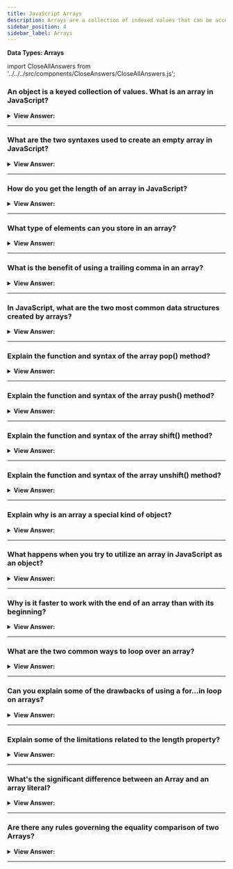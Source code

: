 ```yaml
---
title: JavaScript Arrays
description: Arrays are a collection of indexed values that can be accessed by a numerical index.
sidebar_position: 4
sidebar_label: Arrays
---
```


<!-- Developer Line Notes: If you try to access this note your brain will explode. Boom!!! -->

**Data Types: Arrays**

import CloseAllAnswers from '../../../src/components/CloseAnswers/CloseAllAnswers.js';

<CloseAllAnswers />

### An object is a keyed collection of values. What is an array in JavaScript?

<details>
  <summary><strong>View Answer:</strong></summary>
  <div>
  <div><strong>Interview Response:</strong> We use an array to store an ordered collection of values.</div><br />
  <div><strong>Technical Response:</strong> An array is a special data structure that we use to store an ordered collection of values. Arrays are ordered with numbered indexes starting at zero and encapsulated in square brackets. To access the values, you must use the variable and an assigned index number to extract the value.<br />
  </div><br />
  <div><strong className="codeExample">Code Example:</strong><br /><br />

  <div></div>

```js
let fruits = ['Apple', 'Orange', 'Plum'];

alert(fruits[0]); // Apple
alert(fruits[1]); // Orange
alert(fruits[2]); // Plum
```

  </div>
  </div>
</details>

---

### What are the two syntaxes used to create an empty array in JavaScript?

<details>
  <summary><strong>View Answer:</strong></summary>
  <div>
  <div><strong>Interview Response:</strong> The array global object and an array literal with square brackets are used to create an empty array.</div><br />
  <div><strong>Technical Response:</strong> You can use two syntaxes to create an array, including the Array() global object and an array literal using square brackets. The common practice is to use the square bracket representation.<br /><br />
  </div><br />
  <div><strong className="codeExample">Code Example:</strong><br /><br />

  <div></div>

```js
let arr = new Array();
let arr = [];
```

  </div>
  </div>
</details>

---

### How do you get the length of an array in JavaScript?

<details>
  <summary><strong>View Answer:</strong></summary>
  <div>
  <div><strong>Interview Response:</strong> To extract the length of an array, you must use the array length property.
</div><br />
  <div><strong className="codeExample">Code Example:</strong><br /><br />

  <div></div>

```js
let fruits = ['Apple', 'Orange', 'Plum'];

alert(fruits.length); // 3
```

  </div>
  </div>
</details>

---

### What type of elements can you store in an array?

<details>
  <summary><strong>View Answer:</strong></summary>
  <div>
  <div><strong>Interview Response:</strong> Technically, in JavaScript, arrays can have elements of different types without producing an error.</div><br />
  <div><strong>Technical Response:</strong> Arrays are classified as Homogeneous Data Structures because they store elements of the same type in programming languages like Java. However, JavaScript Arrays are considered objects and do not have the same technical specifications. Technically in JavaScript, arrays can have elements of different types without producing an error. Arrays are list-like objects whose prototype has methods to perform traversal and mutation operations—neither the length of a JavaScript array nor the types of its elements are fixed.<br />
  </div><br />
  <div><strong className="codeExample">Code Example:</strong><br /><br />

  <div></div>

```js
// Array of Numbers
let nums = [0, 1, 2];

for (num of nums) {
  console.log(nums); // 1, 2, 3
}

// Array of multiple Types
let rands = [0, 'a', 'b', true];

for (rand of rands) {
  console.log(rand); // 0, a, b, true
}
```

  </div>
  </div>
</details>

---

### What is the benefit of using a trailing comma in an array?

<details>
  <summary><strong>View Answer:</strong></summary>
  <div>
  <div><strong>Interview Response:</strong> The trailing comma style makes it easier to insert and remove items because all lines become alike.
</div><br />
  <div><strong className="codeExample">Code Example:</strong><br /><br />

  <div></div>

```js
let fruits = [
  'Apple',
  'Orange',
  'Plum', // <-- Trailing Comma
];
```

  </div>
  </div>
</details>

---

### In JavaScript, what are the two most common data structures created by arrays?

<details>
  <summary><strong>View Answer:</strong></summary>
  <div>
  <div><strong>Interview Response:</strong> JavaScript uses arrays to create queues and stack like data structures. An array can also act as a deque data structure.
</div><br />
  <div><strong className="codeExample">Code Example:</strong><br /><br />

  <div></div>

```js
let fruits = [
  'Apple',
  'Orange',
  'Plum', // <-- Trailing Comma
];
```

  </div>
  </div>
</details>

---

### Explain the function and syntax of the array pop() method?

<details>
  <summary><strong>View Answer:</strong></summary>
  <div>
  <div><strong>Interview Response:</strong> The array pop() method removes the last element of an array and returns the element. It has no arguments or parameters.</div><br />
  <div><strong>Technical Response:</strong> The array pop() method removes the last element of an array and returns the element. It also affects the array's length and returns undefined if the array is empty. The pop method is considered a generic method, and it can be called or applied to array-like objects. However, it may not work correctly with objects that have no length. The pop method has no parameters/arguments.<br />
  </div><br />
  <div><strong className="codeExample">Code Example:</strong><br /><br />

<strong>Syntax: </strong> arr.pop()<br /><br />

  <div></div>

```js
let fruits = ['Apple', 'Orange', 'Pear'];

alert(fruits.pop()); // remove "Pear" and alert it

alert(fruits); // Apple, Orange

// Works with array like objects (required: length property)

var myFish = {
  0: 'angel',
  1: 'clown',
  2: 'mandarin',
  3: 'sturgeon',
  length: 4,
};

var popped = Array.prototype.pop.call(myFish); //same syntax for using apply( )

console.log(myFish); // {0:'angel', 1:'clown', 2:'mandarin', length: 3}

console.log(popped); // 'sturgeon'
```

  </div>
  </div>
</details>

---

### Explain the function and syntax of the array push() method?

<details>
  <summary><strong>View Answer:</strong></summary>
  <div>
  <div><strong>Interview Response:</strong> The array push method appends one or more elements to the end of an array.</div><br />
  <div><strong>Technical Response:</strong> The array push() method appends one or more elements to the end of an array. The push method is generic by design and allows it to get used on array-like objects. The push method relies on a length property to determine where to start inserting the given values. If the length property cannot convert into a number, the index used is 0. This outcome includes the possibility of length being nonexistent, in which case length gets created. Although strings are native, Array-like objects, they are not suitable in applications of the push method, as strings are immutable, similarly to the native, Array-like object arguments. The push syntax allows for single or multiple elements.<br />
  </div><br />
  <div><strong className="codeExample">Code Example:</strong><br /><br />

<strong>Syntax: </strong> arr.push(element1, element2)<br /><br />

  <div></div>

```js
// Pushing a single element
let fruits = ['Apple', 'Orange'];

fruits.push('Pear');

alert(fruits); // Apple, Orange, Pear

// Pushing multiple elements
let sports = ['soccer', 'baseball'];
let total = sports.push('football', 'swimming');

console.log(sports); // ['soccer', 'baseball', 'football', 'swimming']
console.log(total); // 4
```

  </div>
  </div>
</details>

---

### Explain the function and syntax of the array shift() method?

<details>
  <summary><strong>View Answer:</strong></summary>
  <div>
  <div><strong>Interview Response:</strong> The array shift() method removes the first element at the beginning of a array and returns the removed element.</div><br />
  <div><strong>Technical Response:</strong> The array shift() method removes the first element at the beginning of an array and returns the removed element. The shift method always changes the length of the array. If the array is empty, then the shift method returns undefined. The shift method is intentionally generic; this method can be called or applied to objects resembling arrays. Objects which do not contain a length property reflecting the last in a series of consecutive, zero-based numerical properties may not behave in any meaningful manner. The shift method has no additional parameters because of its generic design.<br />
  </div><br />
  <div><strong className="codeExample">Code Example:</strong><br /><br />

<strong>Syntax: </strong> arr.shift() <br /><br />

  <div></div>

```js
let fruits = ['Apple', 'Orange', 'Pear'];

alert(fruits.shift()); // remove Apple and alert it

alert(fruits); // Orange, Pear
```

  </div>
  </div>
</details>

---

### Explain the function and syntax of the array unshift() method?

<details>
  <summary><strong>View Answer:</strong></summary>
  <div>
  <div><strong>Interview Response:</strong> The unshift method adds one or more elements to the beginning of an array and returns the new length of the array.</div><br />
  <div><strong>Technical Response:</strong> The array shift() method removes the first element at the beginning array and returns the removed element. The shift method constantly changes the length of the collection. If the array is empty, then the shift method returns undefined. The shift method is generic; this method gets applied to objects that look like arrays. Objects that do not contain a length property mirroring the last in a series of consecutive, zero-based numerical properties may not behave properly. The shift method has no additional parameters because of its generic design.<br />
  </div><br />
  <div><strong className="codeExample">Code Example:</strong><br /><br />

<strong>Syntax: </strong> arr.unshift(element1[, ...[, elementN]])<br /><br />

  <div></div>

```js
let arr = [4, 5, 6];

arr.unshift(1, 2, 3);
console.log(arr);
// [1, 2, 3, 4, 5, 6]

arr = [4, 5, 6]; // resetting the array

arr.unshift(1);
arr.unshift(2);
arr.unshift(3);

console.log(arr);
// [3, 2, 1, 4, 5, 6]
```

  </div>
  </div>
</details>

---

### Explain why is an array a special kind of object?

<details>
  <summary><strong>View Answer:</strong></summary>
  <div>
  <div><strong>Interview Response:</strong> An array is a special object because the square brackets used to access a property arr[0] come from the object syntax.</div><br />
  <div><strong>Technical Response:</strong> An array is a special object because the square brackets used to access a property arr[0] come from the object syntax. That is essentially the same as obj[key], where arr is the object, while numbers get used as keys. An array-like object typically has the length property within its structure, like regular arrays. They extend objects by providing special methods to work with ordered collections of data and the length property. But at the core, it is still an object. Unlike array-like objects, arrays get optimized for fast performance and handling of internal components.<br />
  </div><br />
  <div><strong className="codeExample">Code Example:</strong><br /><br />

  <div></div>

```js
// Array Like Object
let fruits = {
  0: 'Apple',
  1: 'Pear',
  2: 'Banana',
  length: 3,
};

// Array
let fruits2 = ['Apple', 'Pear', 'Banana'];

console.log(fruits[0]); // array-like object returns Apple

console.log(fruits2[0]); // array returns Apple

console.log(fruits.length); // length returns 3

let arrFruits = Array.from(fruits); // converts array-like object to an array

console.log(arrFruits.length); // length returns 3

console.log(arrFruits.pop()); // removes Banana

console.log(arrFruits.length); // length returns 2
```

  </div>
  </div>
</details>

---

### What happens when you try to utilize an array in JavaScript as an object?

<details>
  <summary><strong>View Answer:</strong></summary>
  <div>
  <div><strong>Interview Response:</strong> When you attempt to use an array as an object, it loses all its optimizations and benefits. </div><br />
  <div><strong>Technical Response:</strong>An array is a specialized object with internal optimized components. When you attempt to use an array as an object, it loses all its optimizations and benefits. It is good to think of arrays as special structures to work with the ordered data, and they provide special methods for that. Arrays are carefully tuned inside JavaScript engines to work with contiguous ordered data; please use them this way. And if you need arbitrary keys, the chances are high that you require a regular object &#123; &#125;.<br /><br />
  <strong>Examples: Misusing an array.</strong><br /><br />
  <ol>
    <li>Add a non-numeric property like arr.test = 5.</li>
    <li>Make holes, like add arr[0] and then arr[1000] (and nothing between them).</li>
    <li>Fill the array in the reverse order, like arr[1000], and arr[999].</li>
  </ol>
  </div>
  </div>
</details>

---

### Why is it faster to work with the end of an array than with its beginning?

<details>
  <summary><strong>View Answer:</strong></summary>
  <div>
  <div><strong>Interview Response:</strong> The performance difference between working the end of the array and beginning is tangible. Anytime an element must be removed or pushed onto the front of an array, the other elements need re-indexing.</div><br />
  <div><strong>Technical Response:</strong> The performance difference between working at the end of the array versus the beginning is tangible. Anytime an element must be removed or pushed onto the front of an array, the other elements should get reindexed. This performance difference means the engine (affecting performance and memory usage) must work harder to re-index all the elements. In contrast, when you push or remove an element from the end of an element, there is no need to re-index the remaining elements because their index position remains the same.<br /><br />
  <strong>Examples: The shift operation must do 3 things.</strong><br /><br />
  <ol>
    <li>Remove the element with the index 0.</li>
    <li>Move all elements to the left, renumber them in the index 1 to 0, from 2 to 1, and on to completion.</li>
    <li>Update the length property.</li>
  </ol>
  </div>
  </div>
</details>

---

### What are the two common ways to loop over an array?

<details>
  <summary><strong>View Answer:</strong></summary>
  <div>
  <div><strong>Interview Response:</strong> The two common ways to loop an array are using the for and for…of loops. Both looping structures remain optimized for performance with arrays.</div><br />
  <div><strong>Technical Response:</strong> The two common ways to loop an array are using the for and for…of loops. Both looping structures get optimized for performance with arrays. In addition, the array forEach method is available to these two loops, but it is known to cause bottlenecks.<br />
  </div><br />
  <div><strong className="codeExample">Code Example:</strong><br /><br />

  <div></div>

```js
// for...loop example
let arr = ['Apple', 'Orange', 'Pear'];

for (let i = 0; i < arr.length; i++) {
  alert(arr[i]);
}

// for...of example
let fruits = ['Apple', 'Orange', 'Plum'];

// iterates over array elements
for (let fruit of fruits) {
  alert(fruit);
}
```

  </div>
  </div>
</details>

---

### Can you explain some of the drawbacks of using a for…in loop on arrays?

<details>
  <summary><strong>View Answer:</strong></summary>
  <div>
  <div><strong>Interview Response:</strong> Several problems make it a bad idea—the loop for..in iterates over all properties, not only the numeric ones. The for..in loop by specification gets optimized for generic objects, not arrays, and thus is 10-100 times slower.</div><br />
  <div><strong>Technical Response:</strong> Although it is possible to use a for…in loop on an array, but not recommended. Several problems make it a bad idea.<br /><br />
  <strong>Examples:</strong><br /><br />
  <ol>
    <li>The for..in loop iterates across all attributes, not just the numerical ones. In the browser and other contexts, there exist so-called "array-like" objects that resemble arrays. They have length and index features, but they may also include non-numeric attributes and techniques that we do not typically require. The for..in loop, on the other hand, displays a list of them. As a result, if we need to deal with array-like objects, these "extra" properties may cause problems.</li>
    <li>The for..in loop gets optimized for generic objects, not arrays, and thus is 10-100 times slower. Of course, it is still speedy, and the speed may only matter in bottlenecks. But still, we should be aware of the difference.</li>
  </ol>
  </div>
  </div>
</details>

---

### Explain some of the limitations related to the length property?

<details>
  <summary><strong>View Answer:</strong></summary>
  <div>
  <div><strong>Interview Response:</strong> The range limitation for the length property must be lower than 2 to the 32<sup>nd</sup> power. Another limitation is the length property’s inability to return the correct number of elements.</div><br />
  <div><strong>Technical Response:</strong> According to the MDN, the range limitation for the length property must be lower than 2<sup>32</sup>. Another limitation is the length property’s inability to return the correct number of elements. For example, if there is no element in one of the indices, the length property still counts that position, and length returns the highest index, not the number of elements. A less common issue is array mutation when an element is deleted (delete colors[0]) from an array. (Note: You should never use the delete method to clear an array or remove elements.) The length is not updated with the new number of elements and returns the highest index.<br />
  </div><br />
  <div><strong className="codeExample">Code Example:</strong><br /><br />

  <div></div>

```js
var animals = ['cat', 'dog', , 'monkey']; // animals is sparse

// prints 4, but real number of elements is 3
console.log(animals.length);

var words = ['hello'];

//the highest index is 6
words[6] = 'welcome';

//prints 7, based on highest index
console.log(words.length);

var colors = ['blue', 'red', 'yellow', 'white', 'black'];

// prints 5
console.log(colors.length);

// remove the first element 'blue'.
// The array becomes sparse
delete colors[0];

// still prints 5, because the highest index 4 was not modified
console.log(colors.length);
```

:::warning

A less common issue is array mutation when an element gets deleted from an array. The length is not updated with the new number of elements and returns the highest index.

:::

  </div>
  </div>
</details>

---

### What's the significant difference between an Array and an array literal?

<details>
  <summary><strong>View Answer:</strong></summary>
  <div>
  <div><strong>Interview Response:</strong> The constructor is rarely used in modern JavaScript because array literals use the short square bracket syntax. If a “new” Array gets called with a single argument, a number, it creates an array without items, but with the given length.</div><br />
  <div><strong>Technical Response:</strong> There are several differences in the behaviors of the Array constructor and array literal. The constructor is rarely used in modern JavaScript because array literals use the square bracket [] syntax, which is shorter. Array constructors (new Array(2)) also have glitchy features that can produce adverse effects. When a new Array function gets invoked with a single argument, a number, it returns an array with no items but the specified length.<br />
  </div><br />
  <div><strong className="codeExample">Code Example:</strong><br /><br />

  <div></div>

```js
let arr = new Array(3); // will it create an array of [3] ?

alert(arr[0]); // returns undefined! no elements.

alert(arr.length); // length 3
```

  </div>
  </div>
</details>

---

### Are there any rules governing the equality comparison of two Arrays?

<details>
  <summary><strong>View Answer:</strong></summary>
  <div>
  <div><strong>Interview Response:</strong> The basic rule is always to use the strict equality operator because the equality operator can produce some adverse effects, like 0 == [] returns True when it should return false.
</div><br />
  <div><strong className="codeExample">Code Example:</strong><br /><br />

  <div></div>

```js
// Example: Equality Operator
alert([] == []); // false
alert([0] == [0]); // false

// Comparison with primitives may give strange results as well:

alert(0 == []); // true, should be false

alert(0 === []); // false, no primitive conversion in strict equality
```

  </div>
  </div>
</details>

---
